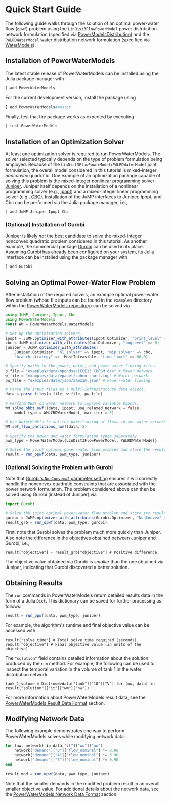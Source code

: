 # Quick Start Guide
The following guide walks through the solution of an optimal power-water flow (`opwf`) problem using the `LinDist3FlowPowerModel` power distribution network formulation (specified via [PowerModelsDistribution](https://github.com/lanl-ansi/PowerModelsDistribution.jl)) and the `PWLRDWaterModel` water distribution network formulation (specified via [WaterModels](https://github.com/lanl-ansi/WaterModels.jl)).

## Installation of PowerWaterModels
The latest stable release of PowerWaterModels can be installed using the Julia package manager with
```julia
] add PowerWaterModels
```

For the current development version, install the package using
```julia
] add PowerWaterModels#master
```

Finally, test that the package works as expected by executing
```julia
] test PowerWaterModels
```

## Installation of an Optimization Solver
At least one optimization solver is required to run PowerWaterModels.
The solver selected typically depends on the type of problem formulation being employed.
Because of the `LinDist3FlowPowerModel`/`PWLRDWaterModel` joint formulation, the overall model considered in this tutorial is mixed-integer _nonconvex_ quadratic.
One example of an optimization package capable of solving this problem is the mixed-integer nonlinear programming solver [Juniper](https://github.com/lanl-ansi/Juniper.jl).
Juniper itself depends on the installation of a nonlinear programming solver (e.g., [Ipopt](https://github.com/jump-dev/Ipopt.jl)) and a mixed-integer linear programming solver (e.g., [CBC](https://github.com/jump-dev/Cbc.jl)).
Installation of the JuMP interfaces to Juniper, Ipopt, and Cbc can be performed via the Julia package manager, i.e.,

```julia
] add JuMP Juniper Ipopt Cbc
```

### (Optional) Installation of Gurobi
Juniper is likely _not_ the best candidate to solve the mixed-integer nonconvex quadratic problem considered in this tutorial.
As another example, the commercial package [Gurobi](https://github.com/jump-dev/Gurobi.jl) can be used in its place.
Assuming Gurobi has already been configured on your system, its Julia interface can be installed using the package manager with

```julia
] add Gurobi
```

## Solving an Optimal Power-Water Flow Problem
After installation of the required solvers, an example optimal power-water flow problem (whose file inputs can be found in the `examples` directory within the [PowerWaterModels repository](https://github.com/lanl-ansi/PowerWaterModels.jl)) can be solved via

```julia
using JuMP, Juniper, Ipopt, Cbc
using PowerWaterModels
const WM = PowerWaterModels.WaterModels

# Set up the optimization solvers.
ipopt = JuMP.optimizer_with_attributes(Ipopt.Optimizer, "print_level" => 0, "sb" => "yes")
cbc = JuMP.optimizer_with_attributes(Cbc.Optimizer, "logLevel" => 0)
juniper = JuMP.optimizer_with_attributes(
    Juniper.Optimizer, "nl_solver" => ipopt, "mip_solver" => cbc,
    "branch_strategy" => :MostInfeasible, "time_limit" => 60.0)

# Specify paths to the power, water, and power-water linking files.
p_file = "examples/data/opendss/IEEE13_CDPSM.dss" # Power network.
w_file = "examples/data/epanet/cohen-short.inp" # Water network.
pw_file = "examples/data/json/zamzam.json" # Power-water linking.

# Parse the input files as a multi-infrastructure data object.
data = parse_files(p_file, w_file, pw_file)

# Perform OBBT on water network to improve variable bounds.
WM.solve_obbt_owf!(data, ipopt; use_relaxed_network = false,
    model_type = WM.CRDWaterModel, max_iter = 3)

# Use WaterModels to set the partitioning of flows in the water network.
WM.set_flow_partitions_num!(data, 5)

# Specify the power and water formulation types separately.
pwm_type = PowerWaterModel{LinDist3FlowPowerModel, PWLRDWaterModel}

# Solve the joint optimal power-water flow problem and store the result.
result = run_opwf(data, pwm_type, juniper)
```

### (Optional) Solving the Problem with Gurobi
Note that [Gurobi's `NonConvex=2` parameter setting](https://www.gurobi.com/documentation/9.1/refman/nonconvex.html) ensures it will correctly handle the nonconvex quadratic constraints that are associated with the power network formulation.
The problem considered above can then be solved using Gurobi (instead of Juniper) via

```julia
import Gurobi

# Solve the joint optimal power-water flow problem and store its result.
gurobi = JuMP.optimizer_with_attributes(Gurobi.Optimizer, "NonConvex" => 2)
result_grb = run_opwf(data, pwm_type, gurobi)
```

First, note that Gurobi solves the problem much more quickly than Juniper.
Also note the difference in the objectives obtained between Juniper and Gurobi, i.e.,
```
result["objective"] - result_grb["objective"] # Positive difference.
```

The objective value obtained via Gurobi is _smaller_ than the one obtained via Juniper, indicating that Gurobi discovered a better solution.

## Obtaining Results
The `run` commands in PowerWaterModels return detailed results data in the form of a Julia `Dict`.
This dictionary can be saved for further processing as follows:
```julia
result = run_opwf(data, pwm_type, juniper)
```

For example, the algorithm's runtime and final objective value can be accessed with
```
result["solve_time"] # Total solve time required (seconds).
result["objective"] # Final objective value (in units of the objective).
```

The `"solution"` field contains detailed information about the solution produced by the `run` method.
For example, the following can be used to inspect the temporal variation in the volume of tank 1 in the water distribution network:
```
tank_1_volume = Dict(nw=>data["tank"]["10"]["V"] for (nw, data) in result["solution"]["it"]["wm"]["nw"])
```

For more information about PowerWaterModels result data, see the [PowerWaterModels Result Data Format](@ref) section.

## Modifying Network Data
The following example demonstrates one way to perform PowerWaterModels solves while modifying network data.
```julia
for (nw, network) in data["it"]["wm"]["nw"]
    network["demand"]["3"]["flow_nominal"] *= 0.90
    network["demand"]["4"]["flow_nominal"] *= 0.90
    network["demand"]["5"]["flow_nominal"] *= 0.90
end

result_mod = run_opwf(data, pwm_type, juniper)
```
Note that the smaller demands in the modified problem result in an overall smaller objective value.
For additional details about the network data, see the [PowerWaterModels Network Data Format](@ref) section.
